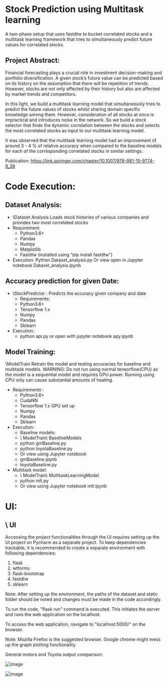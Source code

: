 # Stock Prediction using Multitask learning
A two-phase setup that uses fastdtw to bucket correlated stocks and a multitask learning framework that tries to simultaneously predict future values for correlated stocks.

## Project Abstract: 
Financial forecasting plays a crucial role in investment decision-making and portfolio diversification. A given stock’s future value can be predicted based on its history on the assumption that there will be repetition of trends. However, stocks are not only affected by their history but also are affected by market trends and competitors. 

In this light, we build a multitask learning model that simultaneously tries to predict the future values of stocks whilst sharing domain specific knowledge among them. However, consideration of all stocks at once is impractical and introduces noise in the network. So we build a stock selector that finds the dynamic correlation between the stocks and selects the most correlated stocks as input to our multitask learning model.

It was observed that the multitask learning model had an improvement of around 3 - 4 % of relative accuracy when compared to the baseline models for each of the corresponding correlated stocks in similar settings.

Publication: https://link.springer.com/chapter/10.1007/978-981-15-9774-9_38

# Code Execution: 
## Dataset Analysis:
  * \Dataset Analysis
    Loads stock histories of various companies and provides two most correlated stocks
* Requirement:
    * Python3.6+
    * Pandas
    * Numpy
    * Matplotlib
    * Fastdtw   (installed using “pip install fastdtw”)
* Execution:
   Python Dataset_analysis.py
   Or view open in Jupyter notebook Dataset_analysis.ipynb



## Accuracy prediction for given Date:
* \StockPredictor : Predicts the accuracy given company and date
  * Requirements:
  * Python3.6+
  * Tensorflow 1.x
  * Numpy
  * Pandas
  * Sklearn
* Execution:
  * python api.py or open with jupyter notebook apy.ipynb


## Model Training:
\ModelTrain
Retrain the model and testing accuracies for baseline and multitask models.
WARNING: Do not run using normal tensorflow(CPU) as the model is a sequential model and requires GPU power. Running using CPU only can cause substantial amounts of heating.
* Requirements :
  * Python3.6+
  * CudaNN
  * Tensorflow 1.x GPU set up
  * Numpy
  * Pandas
  * Sklearn
* Execution:
	* Baseline models:
    * \ ModelTrain\ BaselineModels
    * python gmBaseline.py
    * python toyotaBaseline.py
    * Or view using Jupyter notebook
    * gmBaseline.ipynb
    * toyotaBaseline.py
* Multitask model:
  * \ ModelTrain\ MultitaskLearningModel
  * python mlt.py
  * Or view using Jupyter notebook mlt.ipynb

# UI:
  ## \ UI
Accessing the project functionalities through the UI requires setting up the UI project on Pycharm as a separate project.
To keep dependencies trackable, it is recommended to create a separate environment with following dependencies:
1) flask
2) wtforms
3) flask-bootstrap
4) fastdtw
5) sklearn

Note: After setting up the environment, the paths of the dataset and static folder should be noted and changes must be made in the code accordingly.

To run the code, "flask run" command is executed. This initiates the server and runs the web application on the localhost.

To access the web application, navigate to "localhost:5000/" on the browser.

Note: Mozilla Firefox is the suggested browser. Google chrome might mess up the graph plotting functionality.  

General motors and Toyota output comparison:

![image](https://user-images.githubusercontent.com/31768980/146443412-c4d952bc-0a2f-4b0d-a3df-db0d714a1f1c.png)

![image](https://user-images.githubusercontent.com/31768980/146443707-88968df5-87f1-489a-9ad2-4e70ba4d08ff.png)


